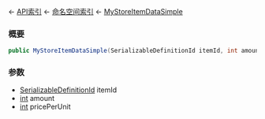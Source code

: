 ← [API索引](Api-Index) ← [命名空间索引](Namespace-Index) ← [MyStoreItemDataSimple](VRage.Game.ModAPI.Ingame.MyStoreItemDataSimple)

### 概要

```csharp
public MyStoreItemDataSimple(SerializableDefinitionId itemId, int amount, int pricePerUnit)
```

### 参数

* [SerializableDefinitionId](VRage.ObjectBuilders.SerializableDefinitionId) itemId
* [int](https://docs.microsoft.com/en-us/dotnet/api/System.Int32?view=netframework-4.6) amount
* [int](https://docs.microsoft.com/en-us/dotnet/api/System.Int32?view=netframework-4.6) pricePerUnit
